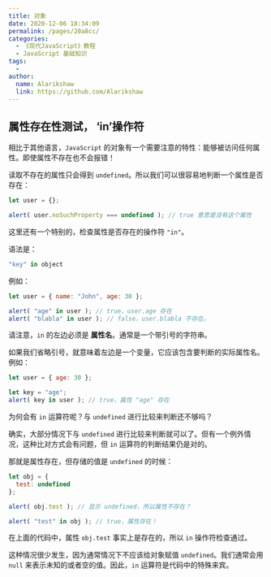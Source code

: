 ```yaml
---
title: 对象
date: 2020-12-06 18:34:09
permalink: /pages/20a8cc/
categories:
  - 《现代JavaScript》教程
  - JavaScript 基础知识
tags:
  - 
author: 
  name: Alarikshaw
  link: https://github.com/Alarikshaw
---
```


## 属性存在性测试， ‘in’操作符

相比于其他语言，`JavaScript` 的对象有一个需要注意的特性：能够被访问任何属性。即使属性不存在也不会报错！

读取不存在的属性只会得到 `undefined`。所以我们可以很容易地判断一个属性是否存在：

```javascript
let user = {};

alert( user.noSuchProperty === undefined ); // true 意思是没有这个属性
```

这里还有一个特别的，检查属性是否存在的操作符 `"in"`。

语法是：

```javascript
"key" in object
```

例如：

```javascript
let user = { name: "John", age: 30 };

alert( "age" in user ); // true，user.age 存在
alert( "blabla" in user ); // false，user.blabla 不存在。
```

请注意，`in` 的左边必须是 **属性名**。通常是一个带引号的字符串。

如果我们省略引号，就意味着左边是一个变量，它应该包含要判断的实际属性名。例如：

```javascript
let user = { age: 30 };

let key = "age";
alert( key in user ); // true，属性 "age" 存在
```

为何会有 `in` 运算符呢？与 `undefined` 进行比较来判断还不够吗？

确实，大部分情况下与 `undefined` 进行比较来判断就可以了。但有一个例外情况，这种比对方式会有问题，但 `in` 运算符的判断结果仍是对的。

那就是属性存在，但存储的值是 `undefined` 的时候：

```javascript
let obj = {
  test: undefined
};

alert( obj.test ); // 显示 undefined，所以属性不存在？

alert( "test" in obj ); // true，属性存在！
```

在上面的代码中，属性 `obj.test` 事实上是存在的，所以 `in` 操作符检查通过。

这种情况很少发生，因为通常情况下不应该给对象赋值 `undefined`。我们通常会用 `null` 来表示未知的或者空的值。因此，`in` 运算符是代码中的特殊来宾。